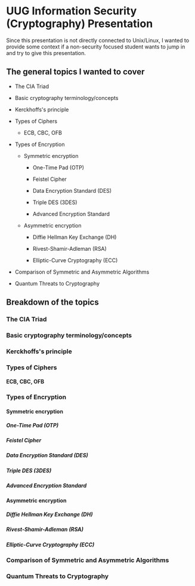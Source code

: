 # UUG Information Security (Cryptography) Presentation

Since this presentation is not directly connected to Unix/Linux, I wanted to provide some context if a non-security focused student wants to jump in and try to give this presentation.

## The general topics I wanted to cover

- The CIA Triad

- Basic cryptography terminology/concepts

- Kerckhoffs's principle

- Types of Ciphers

  - ECB, CBC, OFB

- Types of Encryption

  - Symmetric encryption

    - One-Time Pad (OTP)

    - Feistel Cipher

    - Data Encryption Standard (DES)

    - Triple DES (3DES)

    - Advanced Encryption Standard

  - Asymmetric encryption

    - Diffie Hellman Key Exchange (DH)

    - Rivest-Shamir-Adleman (RSA)

    - Elliptic-Curve Cryptography (ECC)

- Comparison of Symmetric and Asymmetric Algorithms

- Quantum Threats to Cryptography

## Breakdown of the topics

### The CIA Triad

### Basic cryptography terminology/concepts

### Kerckhoffs's principle

### Types of Ciphers

#### ECB, CBC, OFB

### Types of Encryption

#### Symmetric encryption

##### One-Time Pad (OTP)

##### Feistel Cipher

##### Data Encryption Standard (DES)

##### Triple DES (3DES)

##### Advanced Encryption Standard

#### Asymmetric encryption

##### Diffie Hellman Key Exchange (DH)

##### Rivest-Shamir-Adleman (RSA)

##### Elliptic-Curve Cryptography (ECC)

### Comparison of Symmetric and Asymmetric Algorithms

### Quantum Threats to Cryptography